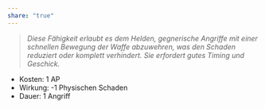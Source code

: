 ```yaml
---
share: "true"
---
```

> *Diese Fähigkeit erlaubt es dem Helden, gegnerische Angriffe mit einer schnellen Bewegung der Waffe abzuwehren, was den Schaden reduziert oder komplett verhindert. Sie erfordert gutes Timing und Geschick.*  
  
- Kosten: 1 AP  
- Wirkung: -1 Physischen Schaden  
- Dauer: 1 Angriff